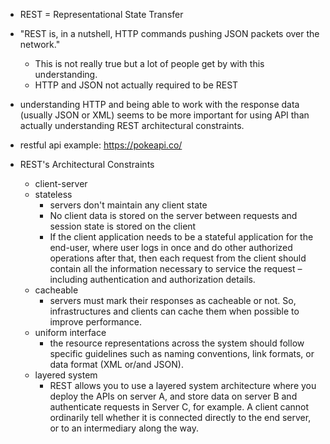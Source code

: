 <!--
.. title: RESTful API
.. slug: restful-api
.. date: 2020-01-26 17:57:59 UTC-08:00
.. tags: 
.. category: 
.. link: 
.. description: 
.. type: text
-->



- REST = Representational State Transfer

- "REST is, in a nutshell, HTTP commands pushing JSON packets over the network."
    - This is not really true but a lot of people get by with this understanding.
    - HTTP and JSON not actually required to be REST
- understanding HTTP and being able to work with the response data (usually JSON or XML) seems to be more important for using API than actually understanding REST architectural constraints. 
- restful api example:  https://pokeapi.co/
- REST's Architectural Constraints
    - client-server
    - stateless
        - servers don't maintain any client state
        - No client data is stored on the server between requests and session state is stored on the client
        - If the client application needs to be a stateful application for the end-user, where user logs in once and do other authorized operations after that, then each request from the client should contain all the information necessary to service the request – including authentication and authorization details.
    - cacheable
        - servers must mark their responses as cacheable or not. So, infrastructures and clients can cache them when possible to improve performance.
    - uniform interface
        - the resource representations across the system should follow specific guidelines such as naming conventions, link formats, or data format (XML or/and JSON).
    - layered system
        - REST allows you to use a layered system architecture where you deploy the APIs on server A, and store data on server B and authenticate requests in Server C, for example. A client cannot ordinarily tell whether it is connected directly to the end server, or to an intermediary along the way.
